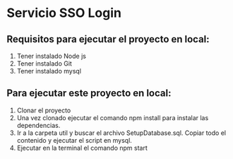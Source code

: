 # Servicio SSO Login

## Requisitos para ejecutar el proyecto en local:

1. Tener instalado Node js
2. Tener instalado Git
3. Tener instalado mysql

## Para ejecutar este proyecto en local:

1. Clonar el proyecto
2. Una vez clonado ejecutar el comando npm install para instalar las dependencias.
3. Ir a la carpeta util y buscar el archivo SetupDatabase.sql. Copiar todo el contenido y ejecutar el script en mysql.
4. Ejecutar en la terminal el comando npm start
